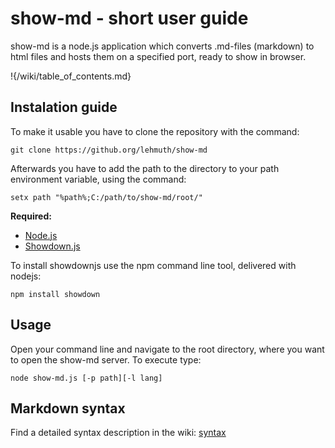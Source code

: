 # show-md - short user guide

show-md is a node.js application which converts .md-files (markdown) to html files and hosts them on a specified port,
ready to show in browser. 

!{/wiki/table_of_contents.md}

## Instalation guide

To make it usable you have to clone the repository with the command:

	git clone https://github.org/lehmuth/show-md

Afterwards you have to add the path to the directory to your path environment variable, using the command:

	setx path "%path%;C:/path/to/show-md/root/"	
	
**Required:**

- [Node.js](https://nodejs.org)
- [Showdown.js](https://github.com/showdownjs/showdown)

To install showdownjs use the npm command line tool, delivered with nodejs:

	npm install showdown
	
## Usage

Open your command line and navigate to the root directory, where you want to open the show-md server. To execute type:

	node show-md.js [-p path][-l lang]
	
## Markdown syntax
Find a detailed syntax description in the wiki: [syntax](wiki/syntax/)


	
	
	

